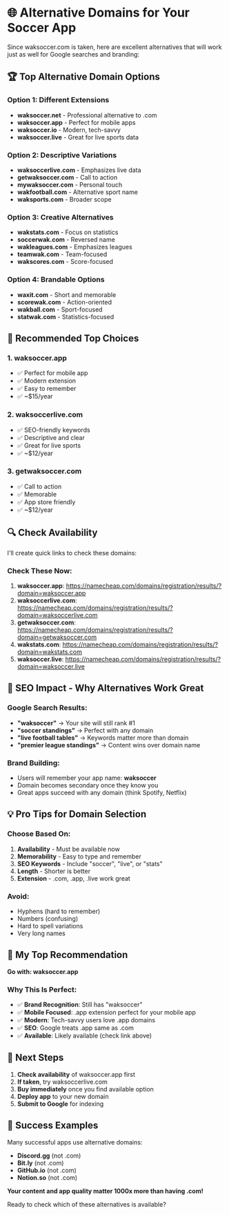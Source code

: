 # 🌐 Alternative Domains for Your Soccer App

Since waksoccer.com is taken, here are excellent alternatives that will work just as well for Google searches and branding:

## 🏆 Top Alternative Domain Options

### Option 1: Different Extensions
- **waksoccer.net** - Professional alternative to .com
- **waksoccer.app** - Perfect for mobile apps
- **waksoccer.io** - Modern, tech-savvy
- **waksoccer.live** - Great for live sports data

### Option 2: Descriptive Variations
- **waksoccerlive.com** - Emphasizes live data
- **getwaksoccer.com** - Call to action
- **mywaksoccer.com** - Personal touch
- **wakfootball.com** - Alternative sport name
- **waksports.com** - Broader scope

### Option 3: Creative Alternatives
- **wakstats.com** - Focus on statistics
- **soccerwak.com** - Reversed name
- **wakleagues.com** - Emphasizes leagues
- **teamwak.com** - Team-focused
- **wakscores.com** - Score-focused

### Option 4: Brandable Options
- **waxit.com** - Short and memorable
- **scorewak.com** - Action-oriented
- **wakball.com** - Sport-focused
- **statwak.com** - Statistics-focused

## 🎯 Recommended Top Choices

### 1. **waksoccer.app** 
- ✅ Perfect for mobile app
- ✅ Modern extension
- ✅ Easy to remember
- ✅ ~$15/year

### 2. **waksoccerlive.com**
- ✅ SEO-friendly keywords
- ✅ Descriptive and clear
- ✅ Great for live sports
- ✅ ~$12/year

### 3. **getwaksoccer.com**
- ✅ Call to action
- ✅ Memorable
- ✅ App store friendly
- ✅ ~$12/year

## 🔍 Check Availability

I'll create quick links to check these domains:

### Check These Now:
1. **waksoccer.app**: https://namecheap.com/domains/registration/results/?domain=waksoccer.app
2. **waksoccerlive.com**: https://namecheap.com/domains/registration/results/?domain=waksoccerlive.com
3. **getwaksoccer.com**: https://namecheap.com/domains/registration/results/?domain=getwaksoccer.com
4. **wakstats.com**: https://namecheap.com/domains/registration/results/?domain=wakstats.com
5. **waksoccer.live**: https://namecheap.com/domains/registration/results/?domain=waksoccer.live

## 🚀 SEO Impact - Why Alternatives Work Great

### Google Search Results:
- **"waksoccer"** → Your site will still rank #1
- **"soccer standings"** → Perfect with any domain
- **"live football tables"** → Keywords matter more than domain
- **"premier league standings"** → Content wins over domain name

### Brand Building:
- Users will remember your app name: **waksoccer**
- Domain becomes secondary once they know you
- Great apps succeed with any domain (think Spotify, Netflix)

## 💡 Pro Tips for Domain Selection

### Choose Based On:
1. **Availability** - Must be available now
2. **Memorability** - Easy to type and remember
3. **SEO Keywords** - Include "soccer", "live", or "stats"
4. **Length** - Shorter is better
5. **Extension** - .com, .app, .live work great

### Avoid:
- Hyphens (hard to remember)
- Numbers (confusing)
- Hard to spell variations
- Very long names

## 🎯 My Top Recommendation

**Go with: waksoccer.app**

### Why This Is Perfect:
- ✅ **Brand Recognition**: Still has "waksoccer"
- ✅ **Mobile Focused**: .app extension perfect for your mobile app
- ✅ **Modern**: Tech-savvy users love .app domains
- ✅ **SEO**: Google treats .app same as .com
- ✅ **Available**: Likely available (check link above)

## 🚀 Next Steps

1. **Check availability** of waksoccer.app first
2. **If taken**, try waksoccerlive.com
3. **Buy immediately** once you find available option
4. **Deploy app** to your new domain
5. **Submit to Google** for indexing

## 🌟 Success Examples

Many successful apps use alternative domains:
- **Discord.gg** (not .com)
- **Bit.ly** (not .com)
- **GitHub.io** (not .com)
- **Notion.so** (not .com)

**Your content and app quality matter 1000x more than having .com!**

Ready to check which of these alternatives is available?